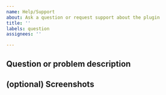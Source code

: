 ```yaml
---
name: Help/Support
about: Ask a question or request support about the plugin
title: ''
labels: question
assignees: ''

---
```


## Question or problem description
<!--- Describe what raises your doubts or what you need a help with. --->

## (optional) Screenshots
<!--- If applicable, add screenshots (or screen recordings, see [Peek](https://github.com/phw/peek#peek---an-animated-gif-recorder) on Linux)
to help explain your problem. --->
